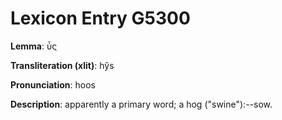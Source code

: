 # Lexicon Entry G5300

**Lemma**: ὗς

**Transliteration (xlit)**: hŷs

**Pronunciation**: hoos

**Description**:
apparently a primary word; a hog ("swine"):--sow.
